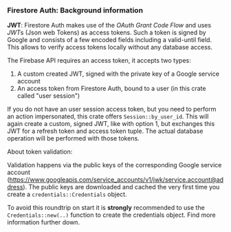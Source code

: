 ### Firestore Auth: Background information

**JWT**: Firestore Auth makes use of the *OAuth Grant Code Flow* and uses *JWT*s (Json web Tokens)
as access tokens. Such a token is signed by Google and consists of a few encoded fields including
a valid-until field. This allows to verify access tokens locally without any database access.

The Firebase API requires an access token, it accepts two types:

1. A custom created JWT, signed with the private key of a Google service account
2. An access token from Firestore Auth, bound to a user (in this crate called "user session")

If you do not have an user session access token, but you need to perform an action
impersonated, this crate offers `Session::by_user_id`. This will again create a custom, signed JWT,
like with option 1, but exchanges this JWT for a refresh token and access token tuple.
The actual database operation will be performed with those tokens.

About token validation:

Validation happens via the public keys of the corresponding Google service account (https://www.googleapis.com/service_accounts/v1/jwk/service.account@address).
The public keys are downloaded and cached the very first time you create a `credentials::Credentials` object.

To avoid this roundtrip on start it is **strongly** recommended to use the `Credentials::new(..)` function
to create the credentials object. Find more information further down.
